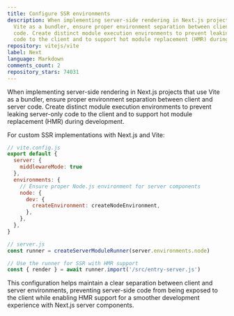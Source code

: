 ```yaml
---
title: Configure SSR environments
description: When implementing server-side rendering in Next.js projects that use
  Vite as a bundler, ensure proper environment separation between client and server
  code. Create distinct module execution environments to prevent leaking server-only
  code to the client and to support hot module replacement (HMR) during development.
repository: vitejs/vite
label: Next
language: Markdown
comments_count: 2
repository_stars: 74031
---
```


When implementing server-side rendering in Next.js projects that use Vite as a bundler, ensure proper environment separation between client and server code. Create distinct module execution environments to prevent leaking server-only code to the client and to support hot module replacement (HMR) during development.

For custom SSR implementations with Next.js and Vite:

```js
// vite.config.js
export default {
  server: { 
    middlewareMode: true 
  },
  environments: {
    // Ensure proper Node.js environment for server components
    node: {
      dev: {
        createEnvironment: createNodeEnvironment,
      },
    },
  },
}

// server.js
const runner = createServerModuleRunner(server.environments.node)

// Use the runner for SSR with HMR support
const { render } = await runner.import('/src/entry-server.js')
```

This configuration helps maintain a clear separation between client and server environments, preventing server-side code from being exposed to the client while enabling HMR support for a smoother development experience with Next.js server components.